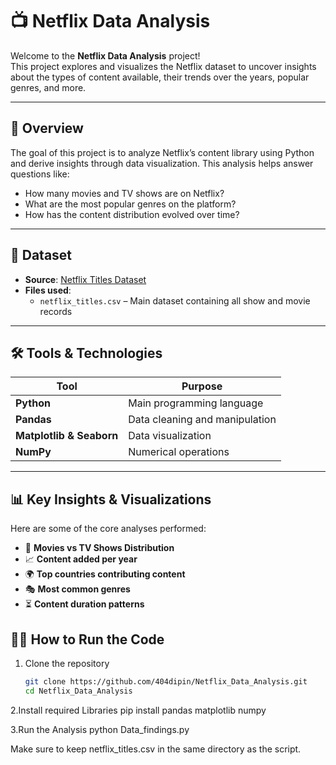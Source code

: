 # 📺 Netflix Data Analysis

Welcome to the **Netflix Data Analysis** project!  
This project explores and visualizes the Netflix dataset to uncover insights about the types of content available, their trends over the years, popular genres, and more.

---

## 📌 Overview

The goal of this project is to analyze Netflix’s content library using Python and derive insights through data visualization. This analysis helps answer questions like:
- How many movies and TV shows are on Netflix?
- What are the most popular genres on the platform?
- How has the content distribution evolved over time?

---

## 📁 Dataset

- **Source**: [Netflix Titles Dataset](https://www.kaggle.com/datasets/shivamb/netflix-shows)  
- **Files used**:  
  - `netflix_titles.csv` – Main dataset containing all show and movie records

---

## 🛠️ Tools & Technologies

| Tool | Purpose |
|------|---------|
| **Python** | Main programming language |
| **Pandas** | Data cleaning and manipulation |
| **Matplotlib & Seaborn** | Data visualization |
| **NumPy** | Numerical operations |

---

## 📊 Key Insights & Visualizations

Here are some of the core analyses performed:

- 📌 **Movies vs TV Shows Distribution**
- 📈 **Content added per year**
- 🌍 **Top countries contributing content**
- 🎭 **Most common genres**
- ⏳ **Content duration patterns**


## 🧑‍💻 How to Run the Code

1. Clone the repository  
   ```bash
   git clone https://github.com/404dipin/Netflix_Data_Analysis.git
   cd Netflix_Data_Analysis
2.Install required Libraries
    pip install pandas matplotlib numpy

3.Run the Analysis
     python Data_findings.py

Make sure to keep netflix_titles.csv in the same directory as the script.



